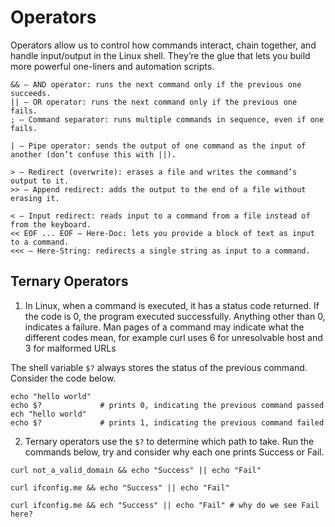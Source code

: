 # Operators

Operators allow us to control how commands interact, chain together, and handle input/output in the Linux shell.
They’re the glue that lets you build more powerful one-liners and automation scripts.

```
&& — AND operator: runs the next command only if the previous one succeeds.  
|| — OR operator: runs the next command only if the previous one fails.
; — Command separator: runs multiple commands in sequence, even if one fails.  

| — Pipe operator: sends the output of one command as the input of another (don’t confuse this with ||).

> — Redirect (overwrite): erases a file and writes the command’s output to it.  
>> — Append redirect: adds the output to the end of a file without erasing it.

< — Input redirect: reads input to a command from a file instead of from the keyboard.  
<< EOF ... EOF — Here-Doc: lets you provide a block of text as input to a command.  
<<< — Here-String: redirects a single string as input to a command.

```

## Ternary Operators

1. In Linux, when a command is executed, it has a status code returned. If the code is 0, the program executed successfully.
Anything other than 0, indicates a failure.
Man pages of a command may indicate what the different codes mean, for example curl uses 6 for unresolvable host and 3 for malformed URLs

The shell variable `$?` always stores the status of the previous command. Consider the code below. 

```
echo "hello world"
echo $?             # prints 0, indicating the previous command passed
ech "hello world"
echo $?             # prints 1, indicating the previous command failed
```

2. Ternary operators use the `$?` to determine which path to take. Run the commands below, try and consider why each one prints Success or Fail.

```
curl not_a_valid_domain && echo "Success" || echo "Fail" 

curl ifconfig.me && echo "Success" || echo "Fail"

curl ifconfig.me && ech "Success" || echo "Fail" # why do we see Fail here?
```


